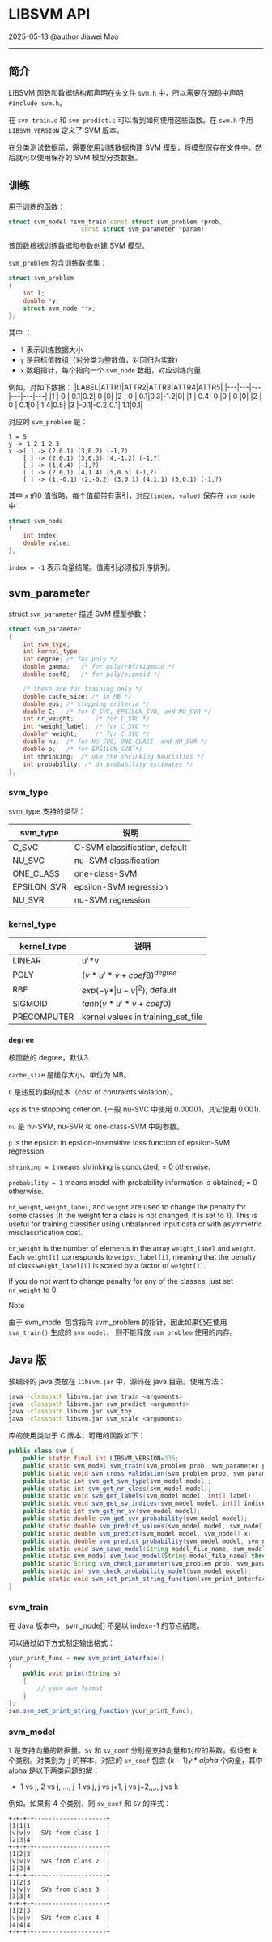 # LIBSVM API

2025-05-13
@author Jiawei Mao

***

## 简介

LIBSVM 函数和数据结构都声明在头文件 `svm.h` 中，所以需要在源码中声明 `#include svm.h`。

在 `svm-train.c` 和 `svm-predict.c` 可以看到如何使用这些函数。在 `svm.h` 中用 `LIBSVM_VERSION` 定义了 SVM 版本。

在分类测试数据前，需要使用训练数据构建 SVM 模型，将模型保存在文件中。然后就可以使用保存的 SVM 模型分类数据。

## 训练

用于训练的函数：
```cpp
struct svm_model *svm_train(const struct svm_problem *prob,
					const struct svm_parameter *param);
```
该函数根据训练数据和参数创建 SVM 模型。

`svm_problem` 包含训练数据集：

```cpp
struct svm_problem
{
    int l;
    double *y;
    struct svm_node **x;
};
```
其中 ：
- `l` 表示训练数据大小
- `y` 是目标值数组（对分类为整数值，对回归为实数）
- `x` 数组指针，每个指向一个 `svm_node` 数组，对应训练向量

例如，对如下数据：
|LABEL|ATTR1|ATTR2|ATTR3|ATTR4|ATTR5|
|---|---|---|---|---|---|
|1  | 0  | 0.1|0.2| 0  |0|
|2  | 0  | 0.1|0.3|-1.2|0|
|1  | 0.4| 0  |0  | 0  |0|
|2  | 0  | 0.1|0  | 1.4|0.5|
|3  |-0.1|-0.2|0.1| 1.1|0.1|

对应的 `svm_problem` 是：
```
l = 5
y -> 1 2 1 2 3
x ->[ ] -> (2,0.1) (3,0.2) (-1,?)
    [ ] -> (2,0.1) (3,0.3) (4,-1.2) (-1,?)
    [ ] -> (1,0.4) (-1,?)
    [ ] -> (2,0.1) (4,1.4) (5,0.5) (-1,?)
    [ ] -> (1,-0.1) (2,-0.2) (3,0.1) (4,1.1) (5,0.1) (-1,?)
```
其中 `x` 的0 值省略，每个值都带有索引，对应`(index, value)` 保存在 `svm_node` 中：
```cpp
struct svm_node
{
    int index;
    double value;
};
```
`index = -1` 表示向量结尾。值索引必须按升序排列。

## svm_parameter

struct `svm_parameter` 描述 SVM 模型参数：
```cpp
struct svm_parameter
{
    int svm_type;
    int kernel_type;
    int degree;	/* for poly */
    double gamma;	/* for poly/rbf/sigmoid */
    double coef0;	/* for poly/sigmoid */

    /* these are for training only */
    double cache_size; /* in MB */
    double eps;	/* stopping criteria */
    double C;	/* for C_SVC, EPSILON_SVR, and NU_SVR */
    int nr_weight;		/* for C_SVC */
    int *weight_label;	/* for C_SVC */
    double* weight;		/* for C_SVC */
    double nu;	/* for NU_SVC, ONE_CLASS, and NU_SVR */
    double p;	/* for EPSILON_SVR */
    int shrinking;	/* use the shrinking heuristics */
    int probability; /* do probability estimates */
};
```
### svm_type

svm_type 支持的类型：

|svm_type|说明|
|---|----|
|C_SVC|C-SVM classification, default|
|NU_SVC|nu-SVM classification|
|ONE_CLASS|one-class-SVM|
|EPSILON_SVR|epsilon-SVM regression|
|NU_SVR|nu-SVM regression|

### kernel_type
|kernel_type|说明|
|---|---|
|LINEAR|u'*v|
|POLY|$(\gamma*u'*v + coef8)^{degree}$|
|RBF|$exp(-\gamma*\vert u-v \vert^2)$, default|
|SIGMOID|$tanh(\gamma*u'*v+coef0)$|
|PRECOMPUTER|kernel values in training_set_file|

### `degree`
核函数的 degree，默认3.

`cache_size` 是缓存大小，单位为 MB。

`C` 是违反约束的成本（cost of contraints violation）。

`eps` is the stopping criterion. (一般 nu-SVC 中使用 0.00001，其它使用 0.001).

`nu` 是 nv-SVM, nu-SVR 和 one-class-SVM 中的参数。

`p` is the epsilon in epsilon-insensitive loss function of epsilon-SVM regression. 

`shrinking = 1` means shrinking is conducted; = 0 otherwise.

`probability = 1` means model with probability information is obtained; = 0 otherwise.

`nr_weight`, `weight_label`, and `weight` are used to change the penalty for some classes (If the weight for a class is not changed, it is set to 1). This is useful for training classifier using unbalanced input data or with asymmetric misclassification cost.

`nr_weight` is the number of elements in the array `weight_label` and `weight`. Each `weight[i]` corresponds to `weight_label[i]`, meaning that the penalty of class `weight_label[i]` is scaled by a factor of `weight[i]`.

 If you do not want to change penalty for any of the classes, just set `nr_weight` to 0.

> [!NOTE]
>
> 由于 svm_model 包含指向 svm_problem 的指针，因此如果仍在使用 `svm_train()` 生成的 `svm_model`， 则不能释放 `svm_problem` 使用的内存。 


## Java 版

预编译的 java 类放在 `libsvm.jar` 中，源码在 java 目录。使用方法：
```sh
java -classpath libsvm.jar svm_train <arguments>
java -classpath libsvm.jar svm_predict <arguments>
java -classpath libsvm.jar svm_toy
java -classpath libsvm.jar svm_scale <arguments>
```

库的使用类似于 C 版本，可用的函数如下：
```java
public class svm {
	public static final int LIBSVM_VERSION=336;
	public static svm_model svm_train(svm_problem prob, svm_parameter param);
	public static void svm_cross_validation(svm_problem prob, svm_parameter param, int nr_fold, double[] target);
	public static int svm_get_svm_type(svm_model model);
	public static int svm_get_nr_class(svm_model model);
	public static void svm_get_labels(svm_model model, int[] label);
	public static void svm_get_sv_indices(svm_model model, int[] indices);
	public static int svm_get_nr_sv(svm_model model);
	public static double svm_get_svr_probability(svm_model model);
	public static double svm_predict_values(svm_model model, svm_node[] x, double[] dec_values);
	public static double svm_predict(svm_model model, svm_node[] x);
	public static double svm_predict_probability(svm_model model, svm_node[] x, double[] prob_estimates);
	public static void svm_save_model(String model_file_name, svm_model model) throws IOException
	public static svm_model svm_load_model(String model_file_name) throws IOException
	public static String svm_check_parameter(svm_problem prob, svm_parameter param);
	public static int svm_check_probability_model(svm_model model);
	public static void svm_set_print_string_function(svm_print_interface print_func);
}
```

### svm_train

在 Java 版本中， svm_node[] 不是以 index=-1 的节点结尾。

可以通过如下方式制定输出格式：
```java
your_print_func = new svm_print_interface()
{
    public void print(String s)
    {
        // your own format
    }
};
svm.svm_set_print_string_function(your_print_func);
```

### svm_model

`l` 是支持向量的数据量。`SV` 和 `sv_coef` 分别是支持向量和对应的系数。假设有 $k$ 个类别。对类别为 `j` 的样本，对应的 `sv_coef` 包含 $(k-1)y*alpha$ 个向量，其中 alpha 是以下两类问题的解：

- 1 vs j, 2 vs j, ..., j-1 vs j, j vs j+1, j vs j+2,,,., j vs k 

例如，如果有 4 个类别，则 `sv_coef` 和 `SV` 的样式：

```
+-+-+-+--------------------+
|1|1|1|                    |
|v|v|v|  SVs from class 1  |
|2|3|4|                    |
+-+-+-+--------------------+
|1|2|2|                    |
|v|v|v|  SVs from class 2  |
|2|3|4|                    |
+-+-+-+--------------------+
|1|2|3|                    |
|v|v|v|  SVs from class 3  |
|3|3|4|                    |
+-+-+-+--------------------+
|1|2|3|                    |
|v|v|v|  SVs from class 4  |
|4|4|4|                    |
+-+-+-+--------------------+
```

